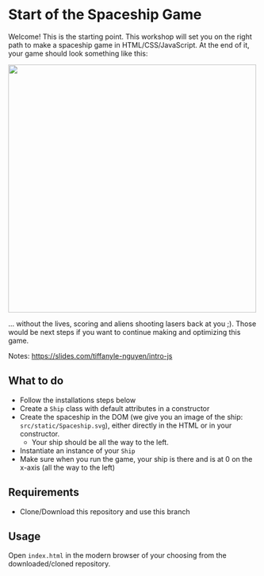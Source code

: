 # Start of the Spaceship Game

Welcome! This is the starting point. This workshop will set you on the right path to make a spaceship game in HTML/CSS/JavaScript. At the end of it,
your game should look something like this:

<img src="https://cdn.discordapp.com/attachments/375492865976958976/534481455892660244/image.png" width=500/>

... without the lives, scoring and aliens shooting lasers back at you ;). Those would be next steps if you want to continue making and optimizing this game.

Notes: https://slides.com/tiffanyle-nguyen/intro-js

## What to do

- Follow the installations steps below
- Create a `Ship` class with default attributes in a constructor
- Create the spaceship in the DOM (we give you an image of the ship: `src/static/Spaceship.svg`), either directly in the HTML
  or in your constructor.
  - Your ship should be all the way to the left.
- Instantiate an instance of your `Ship`
- Make sure when you run the game, your ship is there and is at 0 on the x-axis (all the way to the left)

## Requirements

- Clone/Download this repository and use this branch

## Usage

Open `index.html` in the modern browser of your choosing from the downloaded/cloned repository.
